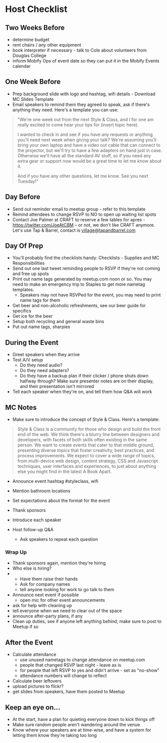 # Host Checklist

## Two Weeks Before

* determine budget
* rent chairs / any other equipment
* book interpreter if necessary - talk to Cole about volunteers from Douglas College
* inform Mobify Ops of event date so they can put it in the Mobify Events calendar

## One Week Before

* Prep background slide with logo and hashtag, wifi details - Download MC Slides Template
* Email speakers to remind them they agreed to speak, ask if there's anything they need. Here's a template you can use:
 
> "We're one week out from the next Style & Class, and I for one am really excited to come hear your tips for (insert topic here).
>
> I wanted to check in and see if you have any requests or anything you'll need next week when giving your talk? We're assuming you'll bring your own laptop and have a video out cable that can connect to the projector, but we'll try to have a few adapters on hand just in case. Otherwise we'll have all the standard AV stuff, so if you need any extra gear or support now would be a great time to let me know about it.
>
> And if you have any other questions, let me know. See you next Tuesday!"

## Day Before

* Send out reminder email to meetup group - refer to this template
* Remind attendees to change RSVP to NO to open up waiting list spots
* Contact Joe Palmer at CRAFT to reserve a few tables for apres - https://twitter.com/JoeAtCBM – or not, we don't like CRAFT anymore. Let's use Tap & Barrel, contact is village@tapandbarrel.com

## Day Of Prep

* You'll probably find the checklists handy: Checklists - Supplies and MC Responsibilities
* Send out one last tweet reminding people to RSVP if they're not coming and free up spots
* Print out name tags generated by meetup.com noon or so. You may need to make an emergency trip to Staples to get more nametag templates.
	* Speakers may not have RSVPed for the event, you may need to print name tags for them
* Get beer and non-alcoholic refreshments, see our beer guide for specifics
* Get ice for the beer
* Setup both recycling and general waste bins
* Put out name tags, sharpies

## During the Event

* Greet speakers when they arrive
* Test A/V setup
	* Do they need audio?
	* Do they need adapters?
	* Do they have a backup plan if their clicker / phone shuts down halfway through? Make sure presenter notes are on their display, and their presentation isn't mirrored
* Tell each speaker when they're on, and tell them how Q&A will work

## MC Notes

* Make sure to introduce the concept of Style & Class. Here's a template:

> Style & Class is a community for those who design and build the front end of the web. We think there's a blurry line between designers and developers, with facets of both skills often existing in the same person. We want to create events that cater to that middle ground, presenting diverse topics that foster creativity, best practices, and process improvements. We expect to cover a wide range of topics, from multi-device web design, content strategy, CSS and Javascript techniques, user interfaces and experiences, to just about anything else you might find in the latest A Book Apart.

* Announce event hashtag #styleclass, wifi
* Mention bathroom locations
* Set expectations about the format for the event
* Thank sponsors

* Introduce each speaker
* Host follow-up Q&A
	* Ask speakers to repeat each question

### Wrap Up

* Thank sponsors again, mention they're hiring
* Who else is hiring? 
* 	* Have them raise their hands
 	* Ask for company names
 	* tell anyone looking for work to go talk to them
* Announce next event if possible
	* open mic for other event announcements
* ask for help with cleaning up
* tell everyone when we need to clear out of the space
* announce after-party plans, if any
* Clean up duties, see if anyone left anything behind, make sure to post to Meetup if so

## After the Event

* Calculate attendance
	* use unused nametags to change attendance on meetup.com
	* people that changed RSVP last night - leave as is
	* for people that left RSVP to yes and didn't arrive - set as "no-show"
	* attendance numbers will change to reflect
* Calculate beer leftovers
* upload pictures to flickr?
* get slides from speakers, have them posted to Meetup

## Keep an eye on...

* At the start, have a plan for quieting everyone down to kick things off
* Make sure random people aren't wandering around the venue
* Know where your speakers are at time-wise, and have a system for letting them know they're taking too long